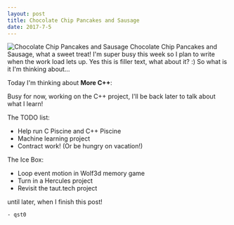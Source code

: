 ```yaml
---
layout: post
title: Chocolate Chip Pancakes and Sausage
date: 2017-7-5
---
```

![Chocolate Chip Pancakes and Sausage](http://cerealize.me/images/2017-7-5.jpg)
Chocolate Chip Pancakes and Sausage, what a sweet treat!
I'm super busy this week so I plan to write when the work load lets up.
Yes this is filler text, what about it? :)
So what is it I'm thinking about...

Today I'm thinking about **More C++**:

Busy for now, working on the C++ project, I'll be back later to talk about what I learn!

The TODO list:
* Help run C Piscine and C++ Piscine
* Machine learning project
* Contract work! (Or be hungry on vacation!)

The Ice Box:
* Loop event motion in Wolf3d memory game
* Turn in a Hercules project
* Revisit the taut.tech project

until later, when I finish this post!

`- qst0`
